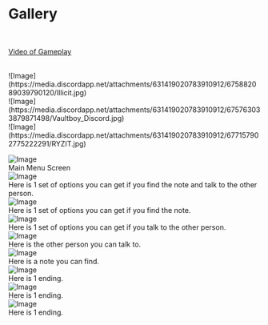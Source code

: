 # Gallery
<br>

[Video of Gameplay](https://youtu.be/6s89myg34Kc)

<br>
![Image](https://media.discordapp.net/attachments/631419020783910912/675882089039790120/Illicit.jpg)
<br>
![Image](https://media.discordapp.net/attachments/631419020783910912/675763033879871498/Vaultboy_Discord.jpg)
<br>
![Image](https://media.discordapp.net/attachments/631419020783910912/677157902775222291/RYZIT.jpg)
<br>

![Image](https://lh5.googleusercontent.com/NoZJVe141V8gQRq_Ou27AaxWJgv34gZn_rHOKePCGck2FVv00hJva4cXfyRDfejJie9h61q_ZtVBGhEAzgW86q08co298UAZdUxh6X51tEQwJykOsqo=w1280)
<br>
Main Menu Screen
<br>
![Image](https://lh6.googleusercontent.com/xEbRwPRhHDj9mr-pjnaNB1IE0MiHTrMuezRi4_IiuPBhzuTj5N0DXiAa2iq9b55Fv9XUkslWyFTRyZpK0DJ1hyNrCfaPbSX6EU4cyAYHP1EiO-O4oxGV=w1280)
<br>
Here is 1 set of options you can get if you find the note and talk to the other person.
<br>
![Image](https://lh4.googleusercontent.com/gounvjSPVuCBYYQWEyH6fY_qk8O7c4WrI_j1pHkHgkcXvO8CJWh7LlKcu1Mjl6TLCbg_5k8hkxQ2pPJVz9g54lXEA8fXJwRp5QkGx4gkn0-QeLTWeM8=w1280)
<br>
Here is 1 set of options you can get if you find the note.
<br>
![Image](https://lh4.googleusercontent.com/qh8C9hkaba1jzZ_cxLQ2gLBN5Q3r48Es_3KeCrOukccLzoFDDJxqygtRuEGQGFbRBkzH9zc63M796uP6Ty2mWTaZQoX8XXDJA0tcvq8BiXyn6jX1jMU=w1280)
<br>
Here is 1 set of options you can get if you talk to the other person.
<br>
![Image](https://lh6.googleusercontent.com/4qeuZ3AcCSCdeX_frAqh__MmHhxnAVji3kpRve9drdNxDS2IDnvTVqet0UWVuPzSLg2CatK8AoWQw0h1HCwvrYLKcrnDX4E4sa2spclhif-SK3eblvOB=w1280)
<br>
Here is the other person you can talk to.
<br>
![Image](https://lh4.googleusercontent.com/g8WBxJrOOXypH1rJITPBjIoRe5K3mINzoYQZfYUkh_UxK838G7IQhp-xApTa-wmXm2wptkUpkAflDVFIPDAOWGi97kBhT4Z_21Ug07oCAZfkWfuLwqvJ=w1280)
<br>
Here is a note you can find.
<br>
![Image](https://lh6.googleusercontent.com/Me1C3Sx5IF8su-L2E9I78JnG8qRLuoKlCGWp__cPaA4pg5GyTzIsrq5g2gjTfRFt2UkP4d2QIzho7pDTFQwehXQNSwvmSrA8wAJ7w7qXXiizPqialFnN=w1280)
<br>
Here is 1 ending.
<br>
![Image](https://lh6.googleusercontent.com/OGPUwUgZNhssMRT7_vPgpK435hjinoRhDJqW6H_d874ajGVz4AyUQzPYqningheyCbq69I_hjN7TdxGfSPGSRiMv98ftvd5K7tgDid5EhzJ9felg=w1280)
<br>
Here is 1 ending.
<br>
![Image](https://lh4.googleusercontent.com/yvYcCqKwX8sIj4YgcSvxZ384xu6SgTXJDXbzTTDp5yr-FBxPe_eecq0Eo1H_qHh4c3al-V_NVdYItGEmoUpskY5sKuM3VEvL8eBKbDYgdr1h2hD7QTP7=w1280)
<br>
Here is 1 ending.
